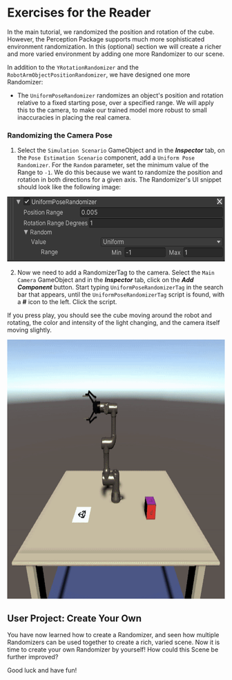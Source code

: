 # Exercises for the Reader

In the main tutorial, we randomized the position and rotation of the cube. However, the Perception Package supports much more sophisticated environment randomization. In this (optional) section we will create a richer and more varied environment by adding one more Randomizer to our scene.

In addition to the `YRotationRandomizer` and the `RobotArmObjectPositionRandomizer`, we have designed one more Randomizer:
* The `UniformPoseRandomizer` randomizes an object's position and rotation relative to a fixed starting pose, over a specified range. We will apply this to the camera, to make our trained model more robust to small inaccuracies in placing the real camera.

### Randomizing the Camera Pose

1. Select the `Simulation Scenario` GameObject and in the _**Inspector**_ tab, on the `Pose Estimation Scenario` component, add a `Uniform Pose Randomizer`. For the `Random` parameter, set the minimum value of the Range to `-1`. We do this because we want to randomize the position and rotation in both directions for a given axis. The Randomizer's UI snippet should look like the following image:

<p align="center">
<img src="Images/5_uniform_pose_randomizer_settings.png" height=150/>
</p>

2. Now we need to add a RandomizerTag to the camera. Select the `Main Camera` GameObject and in the _**Inspector**_ tab, click on the _**Add Component**_ button. Start typing `UniformPoseRandomizerTag` in the search bar that appears, until the `UniformPoseRandomizerTag` script is found, with a **#** icon to the left. Click the script.

If you press play, you should see the cube moving around the robot and rotating, the color and intensity of the light changing, and the camera itself moving slightly.

<p align="center">
<img src="Gifs/5_camera_randomizer.gif" height=600/>
</p>


## User Project: Create Your Own

You have now learned how to create a Randomizer, and seen how multiple Randomizers can be used together to create a rich, varied scene. Now it is time to create your own Randomizer by yourself! How could this Scene be further improved?

Good luck and have fun!
